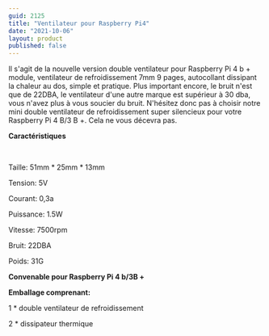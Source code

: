 ```yaml
---
guid: 2125
title: "Ventilateur pour Raspberry Pi4"
date: "2021-10-06"
layout: product
published: false
---
```


Il s'agit de la nouvelle version double ventilateur pour Raspberry Pi 4 b + module, ventilateur de refroidissement 7mm 9 pages, autocollant dissipant la chaleur au dos, simple et pratique. Plus important encore, le bruit n'est que de 22DBA, le ventilateur d'une autre marque est supérieur à 30 dba, vous n'avez plus à vous soucier du bruit. N'hésitez donc pas à choisir notre mini double ventilateur de refroidissement super silencieux pour votre Raspberry Pi 4 B/3 B +. Cela ne vous décevra pas.

**Caractéristiques**

 

Taille: 51mm \* 25mm \* 13mm

Tension: 5V

Courant: 0,3a

Puissance: 1.5W

Vitesse: 7500rpm

Bruit: 22DBA

Poids: 31G

**Convenable pour Raspberry Pi 4 b/3B +**

**Emballage comprenant:**

1 \* double ventilateur de refroidissement

2 \* dissipateur thermique
